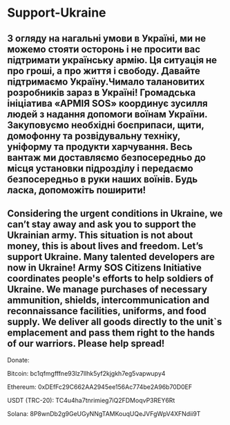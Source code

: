 # Support-Ukraine

З огляду на нагальні умови в Україні, ми не можемо стояти осторонь і не просити вас підтримати українську армію. Ця ситуація не про гроші, а про життя і свободу. Давайте підтримаємо Україну.Чимало талановитих розробників зараз в Україні! Громадська ініціатива «АРМІЯ SOS» координує зусилля людей з надання допомоги воїнам України. Закуповуємо необхідні боєприпаси, щити, домофонну та розвідувальну техніку, уніформу та продукти харчування. Весь вантаж ми доставляємо безпосередньо до місця установки підрозділу і передаємо безпосередньо в руки наших воїнів. Будь ласка, допоможіть поширити!
-------------------------------------------
Considering the urgent conditions in Ukraine, we can’t stay away and ask you to support the Ukrainian army. This situation is not about money, this is about lives and freedom. Let’s support Ukraine. Many talented developers are now in Ukraine! Army SOS Citizens Initiative coordinates people's efforts to help soldiers of Ukraine. We manage purchases of necessary ammunition, shields, intercommunication and reconnaissance facilities, uniforms, and food supply. We deliver all goods directly to the unit`s emplacement and pass them right to the hands of our warriors. Please help spread!
--------------------------------------------
Donate: 

Bitcoin: bc1qfmgfffne93lz7llhk5yf2kjgkh7eg5vapwupy4

Ethereum: 0xDEfFc29C662AA2945ee156Ac774be2A96b70D0EF

USDT (TRC-20): TC4u4ha7tnrimieg7iQ2FDMoqvP3REY6Rt

Solana: 8P8wnDb2g9GeUGyNNgTAMKouqUQeJVFgWpV4XFNdii9T
